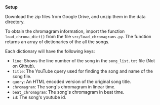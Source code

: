 **Setup**

Download the zip files from Google Drive, and unzip them in the data directory.

To obtain the chromagram information, import the function `load_chroma_dict()` from the file `src/load_chromagrams.py`. The function returns an array of dictionaries of the all the songs.

Each dictionary will have the following keys:
  * `line`: Shows the line number of the song in the `song_list.txt` file (Not on Github).
  * `title`: The YouTube query used for finding the song and name of the song file.
  * `query`: An HTML encoded version of the original song title.
  * `chromagram`: The song's chromagram in linear time.
  * `beat_chromagram`: The song's chromagram in beat time.
  * `id`: The song's youtube id.
